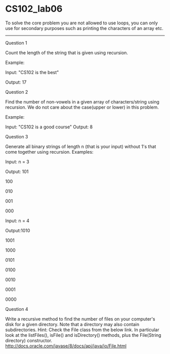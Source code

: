 # CS102_lab06

To solve the core problem you are not allowed to use loops, you can only use for secondary purposes such as printing the characters of an array etc.

---------------

Question 1

Count the length of the string that is given using recursion.


Example:

Input: "CS102 is the best"

Output: 17

Question 2

Find the number of non-vowels in a given array of characters/string using recursion. We do not care about the case(upper or lower) in this problem.

Example:

Input: "CS102 is a good course"
Output: 8

Question 3

Generate all binary strings of length n (that is your input) without 1's that come together using recursion.
Examples:

Input: n = 3

Output: 101

100

010

001

000

Input: n = 4

Output:1010

1001

1000

0101

0100

0010

0001

0000

Question 4

Write a recursive method to find the number of files on your computer's disk for a given directory. Note that a directory may also contain subdirectories. Hint: Check the File class from the below link. In particular look at the listFiles(), isFile() and isDirectory() methods, plus the File(String directory) constructor.
http://docs.oracle.com/javase/8/docs/api/java/io/File.html

